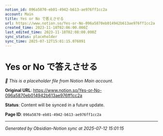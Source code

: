 ```yaml
---
notion_id: 096a5870-eb01-4942-b613-ae976ff1cc2a
account: Main
title: Yes or No で答えさせる
url: https://www.notion.so/Yes-or-No-096a5870eb014942b613ae976ff1cc2a
created_time: 2023-11-18T02:06:00.000Z
last_edited_time: 2023-11-18T02:08:00.000Z
sync_status: placeholder
sync_time: 2025-07-12T15:01:15.076091
---
```


# Yes or No で答えさせる

*🔄 This is a placeholder file from Notion Main account.*

**Original URL**: https://www.notion.so/Yes-or-No-096a5870eb014942b613ae976ff1cc2a

**Status**: Content will be synced in a future update.

**Page ID**: `096a5870-eb01-4942-b613-ae976ff1cc2a`

---

*Generated by Obsidian-Notion sync at 2025-07-12 15:01:15*
